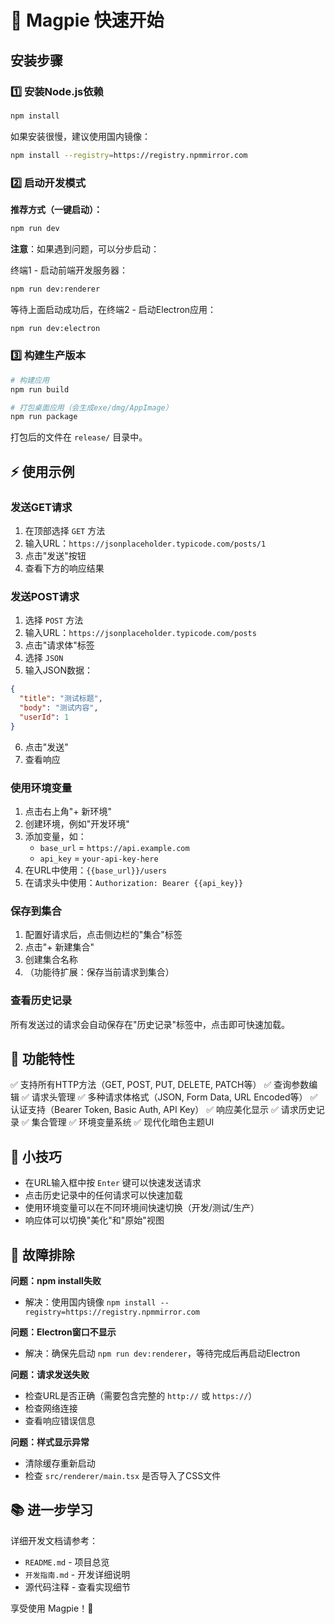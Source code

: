 # 🚀 Magpie 快速开始

## 安装步骤

### 1️⃣ 安装Node.js依赖
```bash
npm install
```

如果安装很慢，建议使用国内镜像：
```bash
npm install --registry=https://registry.npmmirror.com
```

### 2️⃣ 启动开发模式

**推荐方式（一键启动）：**
```bash
npm run dev
```

**注意**：如果遇到问题，可以分步启动：

终端1 - 启动前端开发服务器：
```bash
npm run dev:renderer
```

等待上面启动成功后，在终端2 - 启动Electron应用：
```bash
npm run dev:electron
```

### 3️⃣ 构建生产版本
```bash
# 构建应用
npm run build

# 打包桌面应用（会生成exe/dmg/AppImage）
npm run package
```

打包后的文件在 `release/` 目录中。

## ⚡ 使用示例

### 发送GET请求
1. 在顶部选择 `GET` 方法
2. 输入URL：`https://jsonplaceholder.typicode.com/posts/1`
3. 点击"发送"按钮
4. 查看下方的响应结果

### 发送POST请求
1. 选择 `POST` 方法
2. 输入URL：`https://jsonplaceholder.typicode.com/posts`
3. 点击"请求体"标签
4. 选择 `JSON`
5. 输入JSON数据：
```json
{
  "title": "测试标题",
  "body": "测试内容",
  "userId": 1
}
```
6. 点击"发送"
7. 查看响应

### 使用环境变量
1. 点击右上角"+ 新环境"
2. 创建环境，例如"开发环境"
3. 添加变量，如：
   - `base_url` = `https://api.example.com`
   - `api_key` = `your-api-key-here`
4. 在URL中使用：`{{base_url}}/users`
5. 在请求头中使用：`Authorization: Bearer {{api_key}}`

### 保存到集合
1. 配置好请求后，点击侧边栏的"集合"标签
2. 点击"+ 新建集合"
3. 创建集合名称
4. （功能待扩展：保存当前请求到集合）

### 查看历史记录
所有发送过的请求会自动保存在"历史记录"标签中，点击即可快速加载。

## 🎨 功能特性

✅ 支持所有HTTP方法（GET, POST, PUT, DELETE, PATCH等）
✅ 查询参数编辑
✅ 请求头管理
✅ 多种请求体格式（JSON, Form Data, URL Encoded等）
✅ 认证支持（Bearer Token, Basic Auth, API Key）
✅ 响应美化显示
✅ 请求历史记录
✅ 集合管理
✅ 环境变量系统
✅ 现代化暗色主题UI

## 📝 小技巧

- 在URL输入框中按 `Enter` 键可以快速发送请求
- 点击历史记录中的任何请求可以快速加载
- 使用环境变量可以在不同环境间快速切换（开发/测试/生产）
- 响应体可以切换"美化"和"原始"视图

## 🔧 故障排除

**问题：npm install失败**
- 解决：使用国内镜像 `npm install --registry=https://registry.npmmirror.com`

**问题：Electron窗口不显示**
- 解决：确保先启动 `npm run dev:renderer`，等待完成后再启动Electron

**问题：请求发送失败**
- 检查URL是否正确（需要包含完整的 `http://` 或 `https://`）
- 检查网络连接
- 查看响应错误信息

**问题：样式显示异常**
- 清除缓存重新启动
- 检查 `src/renderer/main.tsx` 是否导入了CSS文件

## 📚 进一步学习

详细开发文档请参考：
- `README.md` - 项目总览
- `开发指南.md` - 开发详细说明
- 源代码注释 - 查看实现细节

享受使用 Magpie！🎉

